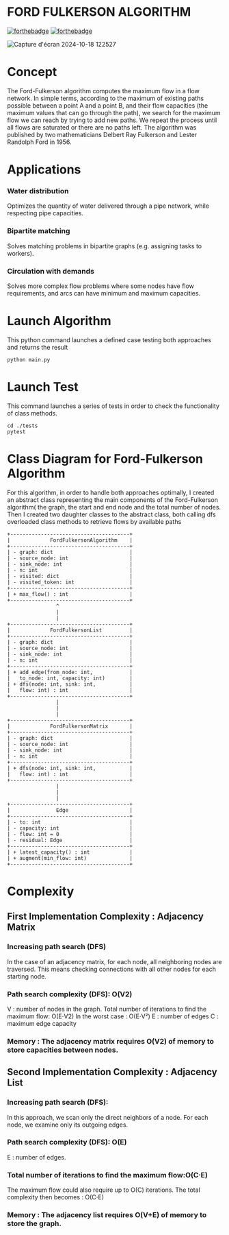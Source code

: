 # FORD FULKERSON ALGORITHM
[![forthebadge](https://forthebadge.com/images/badges/made-with-python.svg)](https://forthebadge.com)
[![forthebadge](https://forthebadge.com/images/badges/uses-git.svg)](https://forthebadge.com)

![Capture d'écran 2024-10-18 122527](https://github.com/user-attachments/assets/e874be1a-b08b-4744-aae7-0ffc496e123c)

# Concept
The Ford-Fulkerson algorithm computes the maximum flow in a flow network. In simple terms, according to the maximum of existing paths possible between a point A and a point B, and their flow capacities (the maximum values that can go through the path), we search for the maximum flow we can reach by trying to add new paths. We repeat the process until all flows are saturated or there are no paths left. The algorithm was published by two mathematicians Delbert Ray Fulkerson and Lester Randolph Ford in 1956.

# Applications
### Water distribution
Optimizes the quantity of water delivered through a pipe network, while respecting pipe capacities.

### Bipartite matching
Solves matching problems in bipartite graphs (e.g. assigning tasks to workers).

### Circulation with demands
Solves more complex flow problems where some nodes have flow requirements, and arcs can have minimum and maximum capacities.

# Launch Algorithm
This python command launches a defined case testing both approaches and returns the result 
``` text
python main.py
```
# Launch Test
This command launches a series of tests  in order to check the functionality of class methods.
``` text
cd ./tests
pytest 
```

# Class Diagram for Ford-Fulkerson Algorithm
For this algorithm, in order to handle both approaches optimally, I created an abstract class representing the main components of the Ford-Fulkerson algorithm( the graph, the start and end node and the total number of nodes. Then I created two daughter classes to the abstract class, both calling dfs overloaded class methods to retrieve flows by available paths

```text
+---------------------------------------+
|             FordFulkersonAlgorithm    |
+---------------------------------------+
| - graph: dict                         |
| - source_node: int                    |
| - sink_node: int                      |
| - n: int                              |
| - visited: dict                       |
| - visited_token: int                  |
+---------------------------------------+
| + max_flow() : int                    |
+---------------------------------------+
                ^
                |
                |
+---------------------------------------+
|             FordFulkersonList         |
+---------------------------------------+
| - graph: dict                         |
| - source_node: int                    |
| - sink_node: int                      |
| - n: int                              |
+---------------------------------------+
| + add_edge(from_node: int,            |
|   to_node: int, capacity: int)        |
| + dfs(node: int, sink: int,           |
|   flow: int) : int                    |
+---------------------------------------+
                |
                |
                |
+---------------------------------------+
|             FordFulkersonMatrix       |
+---------------------------------------+
| - graph: dict                         |
| - source_node: int                    |
| - sink_node: int                      |
| - n: int                              |
+---------------------------------------+
| + dfs(node: int, sink: int,           |
|   flow: int) : int                    |
+---------------------------------------+
                |
                |
                |
+---------------------------------------+
|               Edge                    |
+---------------------------------------+
| - to: int                             |
| - capacity: int                       |
| - flow: int = 0                       |
| - residual: Edge                      |
+---------------------------------------+
| + latest_capacity() : int             |
| + augment(min_flow: int)              |
+---------------------------------------+

```


# Complexity
## First Implementation Complexity  : Adjacency Matrix

### Increasing path search (DFS)
In the case of an adjacency matrix, for each node, all neighboring nodes are traversed.
This means checking connections with all other nodes for each starting node.

### Path search complexity (DFS): O(V2)
V : number of nodes in the graph.
Total number of iterations to find the maximum flow: O(E⋅V2)
In the worst case : O(E⋅V²) 
  E : number of edges 
  C : maximum edge capacity

### Memory : The adjacency matrix requires O(V2) of memory to store capacities between nodes.


## Second Implementation Complexity  : Adjacency List

### Increasing path search (DFS):
In this approach, we scan only the direct neighbors of a node. For each node, we examine only its outgoing edges.
### Path search complexity (DFS): O(E)
  E : number of edges.
  
### Total number of iterations to find the maximum flow:O(C⋅E)
The maximum flow could also require up to O(C) iterations.
The total complexity then becomes : O(C⋅E)

### Memory : The adjacency list requires O(V+E) of memory to store the graph.
